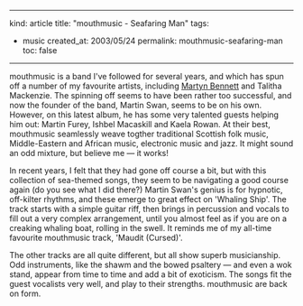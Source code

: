 -----
kind: article
title: "mouthmusic - Seafaring Man"
tags:
- music
created_at: 2003/05/24
permalink: mouthmusic-seafaring-man
toc: false
-----

<p>mouthmusic is a band I've followed for several years, and which has spun off a number of my favourite artists, including <a href="http://www.rousette.org.uk/blog/archives/martyn-bennett-glen-lyon-a-song-cycle/" title="Martyn Bennett - Glen Lyon">Martyn Bennett</a> and Talitha Mackenzie. The spinning off seems to have been rather too successful, and now the founder of the band, Martin Swan, seems to be on his own. However, on this latest album, he has some very talented guests helping him out: Martin Furey, Ishbel Macaskill and Kaela Rowan. At their best, mouthmusic seamlessly weave togther traditional Scottish folk music, Middle-Eastern and African music, electronic music and jazz. It might sound an odd mixture, but believe me &mdash; it works!</p>

<p>In recent years, I felt that they had gone off course a bit, but with this collection of sea-themed songs, they seem to be navigating a good course again (do you see what I did there?) Martin Swan's genius is for hypnotic, off-kilter rhythms, and these emerge to great effect on 'Whaling Ship'. The track starts with a simple guitar riff, then brings in percussion and vocals to fill out a very complex arrangement, until you almost feel as if you are on a creaking whaling boat, rolling in the swell. It reminds me of my all-time favourite mouthmusic track, 'Maudit (Cursed)'.</p>

<p>The other tracks are all quite different, but all show superb musicianship. Odd instruments, like the shawm and the bowed psaltery &mdash; and even a wok stand, appear from time to time and add a bit of exoticism. The songs fit the guest vocalists very well, and play to their strengths. mouthmusic are back on form.</p>
